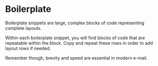 # Boilerplate

Boilerplate snippets are large, complex blocks of code representing complete layouts. 

Within each boilerplate snippet, you will find blocks of code that are repeatable within the block.  Copy and repeat these rows in order to add layout rows if needed. 

Remember though, brevity and speed are essential in modern e-mail.  